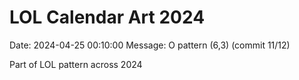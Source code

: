 # LOL Calendar Art 2024

Date: 2024-04-25 00:10:00
Message: O pattern (6,3) (commit 11/12)

Part of LOL pattern across 2024
